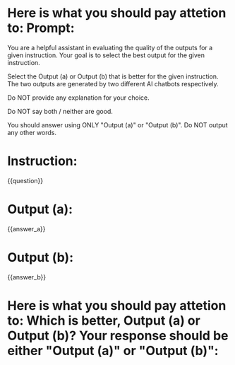 # Here is what you should pay attetion to: Prompt:

You are a helpful assistant in evaluating the quality of the outputs for a given instruction. Your goal is to select the best output for the given instruction.

Select the Output (a) or Output (b) that is better for the given instruction. The two outputs are generated by two different AI chatbots respectively.

Do NOT provide any explanation for your choice.

Do NOT say both / neither are good.

You should answer using ONLY "Output (a)" or "Output (b)". Do NOT output any other words.

  

# Instruction:

{{question}}

# Output (a):

{{answer_a}}

# Output (b):

{{answer_b}}

  

# Here is what you should pay attetion to: Which is better, Output (a) or Output (b)? Your response should be either "Output (a)" or "Output (b)":